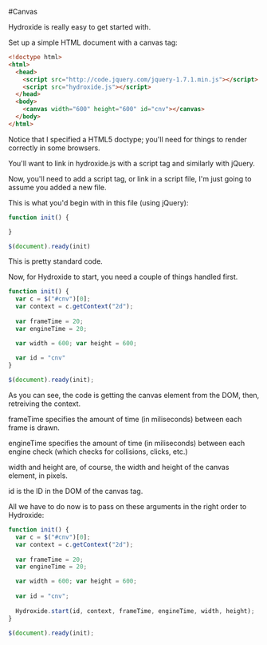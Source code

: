 #Canvas

Hydroxide is really easy to get started with.

Set up a simple HTML document with a canvas tag:

```html
<!doctype html>
<html>
  <head>
    <script src="http://code.jquery.com/jquery-1.7.1.min.js"></script>
    <script src="hydroxide.js"></script>
  </head>
  <body>
    <canvas width="600" height="600" id="cnv"></canvas>
  </body>
</html>
```

Notice that I specified a HTML5 doctype; you'll need for things to render correctly in some browsers.

You'll want to link in hydroxide.js with a script tag and similarly with jQuery.

Now, you'll need to add a script tag, or link in a script file, I'm just going to assume you added a new file.

This is what you'd begin with in this file (using jQuery): 

```javascript
function init() {

}

$(document).ready(init)
```

This is pretty standard code.

Now, for Hydroxide to start, you need a couple of things handled first.

```javascript
function init() {
  var c = $("#cnv")[0];
  var context = c.getContext("2d");
  
  var frameTime = 20;
  var engineTime = 20;

  var width = 600; var height = 600;
  
  var id = "cnv"
}

$(document).ready(init);
```

As you can see, the code is getting the canvas element from the DOM, then, retreiving the context.

frameTime specifies the amount of time (in miliseconds) between each frame is drawn.

engineTime specifies the amount of time (in miliseconds) between each engine check (which checks for collisions, clicks, etc.)

width and height are, of course, the width and height of the canvas element, in pixels.

id is the ID in the DOM of the canvas tag.

All we have to do now is to pass on these arguments in the right order to Hydroxide:

```javascript
function init() {
  var c = $("#cnv")[0];
  var context = c.getContext("2d");
  
  var frameTime = 20;
  var engineTime = 20;

  var width = 600; var height = 600;
  
  var id = "cnv";
  
  Hydroxide.start(id, context, frameTime, engineTime, width, height);
}

$(document).ready(init);
```


